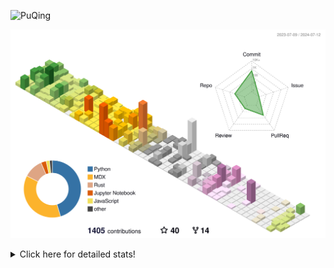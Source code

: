 ![PuQing](https://user-images.githubusercontent.com/27223114/171565019-9a56fae6-b08b-421f-99db-7e830da42371.png)

![](./profile-3d-contrib/profile-season-animate.svg)

<details>
<summary>Click here for detailed stats!</summary>

<!--START_SECTION:waka-->
![Lines of code](https://img.shields.io/badge/From%20Hello%20World%20I%27ve%20Written-1.4%20million%20lines%20of%20code-blue)

**🐱 My GitHub Data** 

> 📦 397.7 kB Used in GitHub's Storage 
 > 
> 🏆 413 Contributions in the Year 2024
 > 
> 🚫 Not Opted to Hire
 > 
> 📜 46 Public Repositories 
 > 
> 🔑 29 Private Repositories 
 > 
**I'm an Early 🐤** 

```text
🌞 Morning                492 commits         ██░░░░░░░░░░░░░░░░░░░░░░░   06.60 % 
🌆 Daytime                3413 commits        ███████████░░░░░░░░░░░░░░   45.76 % 
🌃 Evening                1596 commits        █████░░░░░░░░░░░░░░░░░░░░   21.40 % 
🌙 Night                  1958 commits        ███████░░░░░░░░░░░░░░░░░░   26.25 % 
```


📊 **This Week I Spent My Time On** 

```text
💬 Programming Languages: 
Browsing                 4 hrs               █████████░░░░░░░░░░░░░░░░   37.03 % 
GitHubing                3 hrs 5 mins        ███████░░░░░░░░░░░░░░░░░░   28.64 % 
Fish Touching            1 hr 21 mins        ███░░░░░░░░░░░░░░░░░░░░░░   12.53 % 
CLI                      51 mins             ██░░░░░░░░░░░░░░░░░░░░░░░   07.99 % 
Searching                31 mins             █░░░░░░░░░░░░░░░░░░░░░░░░   04.84 % 

🔥 Editors: 
Chrome                   9 hrs 19 mins       ██████████████████████░░░   86.23 % 
fish                     51 mins             ██░░░░░░░░░░░░░░░░░░░░░░░   07.99 % 
VS Code                  33 mins             █░░░░░░░░░░░░░░░░░░░░░░░░   05.14 % 
Obsidian                 4 mins              ░░░░░░░░░░░░░░░░░░░░░░░░░   00.64 % 

💻 Operating System: 
Mac                      10 hrs 15 mins      ████████████████████████░   94.86 % 
WSL                      24 mins             █░░░░░░░░░░░░░░░░░░░░░░░░   03.72 % 
Linux                    9 mins              ░░░░░░░░░░░░░░░░░░░░░░░░░   01.41 % 
```


<!--END_SECTION:waka-->
</details>
